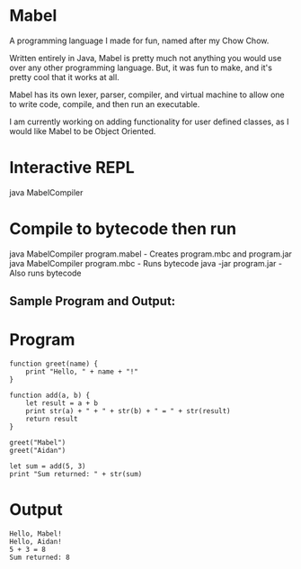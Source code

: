# Mabel
A programming language I made for fun, named after my Chow Chow.

Written entirely in Java, Mabel is pretty much not anything you would use over any other programming language.
But, it was fun to make, and it's pretty cool that it works at all.

Mabel has its own lexer, parser, compiler, and virtual machine to allow one to write code, compile, and then run an executable.

I am currently working on adding functionality for user defined classes, as I would like Mabel to be Object Oriented.

# Interactive REPL
java MabelCompiler
# Compile to bytecode then run
java MabelCompiler program.mabel - Creates program.mbc and program.jar
java MabelCompiler program.mbc - Runs bytecode
java -jar program.jar - Also runs bytecode

## Sample Program and Output:
# Program
```
function greet(name) {
    print "Hello, " + name + "!"
}

function add(a, b) {
    let result = a + b
    print str(a) + " + " + str(b) + " = " + str(result)
    return result
}

greet("Mabel")
greet("Aidan")

let sum = add(5, 3)
print "Sum returned: " + str(sum)
```

# Output
```
Hello, Mabel!
Hello, Aidan!
5 + 3 = 8
Sum returned: 8
```
